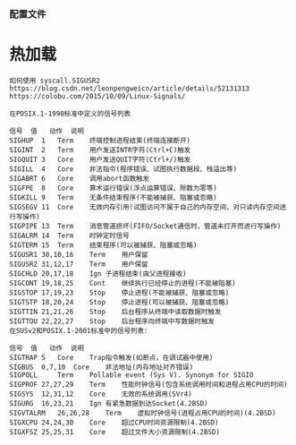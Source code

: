 ### 配置文件

# 热加载
    如何使用 syscall.SIGUSR2
    https://blog.csdn.net/leonpengweicn/article/details/52131313
    https://colobu.com/2015/10/09/Linux-Signals/
    
    在POSIX.1-1990标准中定义的信号列表
    
    信号	值	动作	说明
    SIGHUP	1	Term	终端控制进程结束(终端连接断开)
    SIGINT	2	Term	用户发送INTR字符(Ctrl+C)触发
    SIGQUIT	3	Core	用户发送QUIT字符(Ctrl+/)触发
    SIGILL	4	Core	非法指令(程序错误、试图执行数据段、栈溢出等)
    SIGABRT	6	Core	调用abort函数触发
    SIGFPE	8	Core	算术运行错误(浮点运算错误、除数为零等)
    SIGKILL	9	Term	无条件结束程序(不能被捕获、阻塞或忽略)
    SIGSEGV	11	Core	无效内存引用(试图访问不属于自己的内存空间、对只读内存空间进行写操作)
    SIGPIPE	13	Term	消息管道损坏(FIFO/Socket通信时，管道未打开而进行写操作)
    SIGALRM	14	Term	时钟定时信号
    SIGTERM	15	Term	结束程序(可以被捕获、阻塞或忽略)
    SIGUSR1	30,10,16	Term	用户保留
    SIGUSR2	31,12,17	Term	用户保留
    SIGCHLD	20,17,18	Ign	子进程结束(由父进程接收)
    SIGCONT	19,18,25	Cont	继续执行已经停止的进程(不能被阻塞)
    SIGSTOP	17,19,23	Stop	停止进程(不能被捕获、阻塞或忽略)
    SIGTSTP	18,20,24	Stop	停止进程(可以被捕获、阻塞或忽略)
    SIGTTIN	21,21,26	Stop	后台程序从终端中读取数据时触发
    SIGTTOU	22,22,27	Stop	后台程序向终端中写数据时触发
    在SUSv2和POSIX.1-2001标准中的信号列表:
    
    信号	值	动作	说明
    SIGTRAP	5	Core	Trap指令触发(如断点，在调试器中使用)
    SIGBUS	0,7,10	Core	非法地址(内存地址对齐错误)
    SIGPOLL		Term	Pollable event (Sys V). Synonym for SIGIO
    SIGPROF	27,27,29	Term	性能时钟信号(包含系统调用时间和进程占用CPU的时间)
    SIGSYS	12,31,12	Core	无效的系统调用(SVr4)
    SIGURG	16,23,21	Ign	有紧急数据到达Socket(4.2BSD)
    SIGVTALRM	26,26,28	Term	虚拟时钟信号(进程占用CPU的时间)(4.2BSD)
    SIGXCPU	24,24,30	Core	超过CPU时间资源限制(4.2BSD)
    SIGXFSZ	25,25,31	Core	超过文件大小资源限制(4.2BSD)